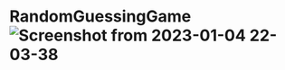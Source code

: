 # RandomGuessingGame![Screenshot from 2023-01-04 22-03-38](https://user-images.githubusercontent.com/62037109/210649530-2de92a57-f8c9-4ed1-a042-d2dcd58cef82.png)

